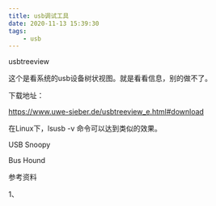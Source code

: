 ```yaml
---
title: usb调试工具
date: 2020-11-13 15:39:30
tags:
	- usb
---
```




usbtreeview

这个是看系统的usb设备树状视图。就是看看信息，别的做不了。

下载地址：

https://www.uwe-sieber.de/usbtreeview_e.html#download

在Linux下，lsusb -v 命令可以达到类似的效果。



USB Snoopy

Bus Hound



参考资料

1、

